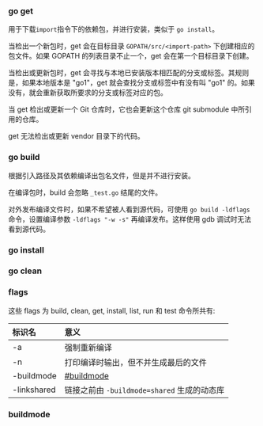 
### go get

用于下载`import`指令下的依赖包，并进行安装，类似于 `go install`。

当检出一个新包时，get 会在目标目录 `GOPATH/src/<import-path>` 下创建相应的包文件。如果 GOPATH 的列表目录不止一个，get 会在第一个目标目录下创建。

当检出或更新包时，get 会寻找与本地已安装版本相匹配的分支或标签。其规则是，如果本地版本是 "go1"，get 就会查找分支或标签中有没有叫 "go1" 的。如果没有，就会重新获取所要求的分支或标签对应的包。

当 get 检出或更新一个 Git 仓库时，它也会更新这个仓库 git submodule 中所引用的仓库。

get 无法检出或更新 vendor 目录下的代码。


### go build

根据引入路径及其依赖编译出包名文件，但是并不进行安装。

在编译包时，build 会忽略 `_test.go` 结尾的文件。

对外发布编译文件时，如果不希望被人看到源代码，可使用 `go build -ldflags` 命令，设置编译参数 `-ldflags "-w -s"` 再编译发布。这样使用 gdb 调试时无法看到源代码。

### go install


### go clean


### flags

这些 flags 为 build, clean, get, install, list, run 和 test 命令所共有:

| 标识名 | 意义 |
|:------|:-----|
| -a    | 强制重新编译 |
| -n    | 打印编译时输出，但不并生成最后的文件 |
| -buildmode | [#buildmode](看这里) |
| -linkshared | 链接之前由 `-buildmode=shared` 生成的动态库 |


### buildmode

